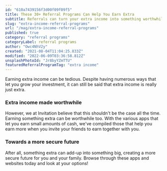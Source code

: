```yaml
---
id: "610a7439156f3d00f09f09f5"
title: These 30+ Referral Programs Can Help You Earn Extra
subtitle: Referrals can turn your extra income into something worthwhile.
slug: "extra-income-referral-programs"
url: "/mag/extra-income-referral-programs"
published: true
category: "referral programs"
categoryLabel: referral programs
author: "Owc4NhV2y"
created: "2021-08-04T11:04:25.833Z"
modified: "2022-06-09T03:36:58.812Z"
unsplashPhotoId: "Jr8byYZmTTU"
featuredReferralProgramTag: "extra income"
---
```

Earning extra income can be tedious. Despite having numerous ways that let you grow your investment, it can still be said that extra income is really just extra.

### **Extra income made worthwhile**

However, we at Invitation believe that this shouldn't be the case all the time. Earning something extra can be worthwhile too. With the various apps that let you earn small amounts of cash, we've compiled those that help you earn more when you invite your friends to earn together with you.

### **Towards a more secure future**

After all, something extra can add-up into something big, creating a more secure future for you and your family. Browse through these apps and websites today and look at your options!